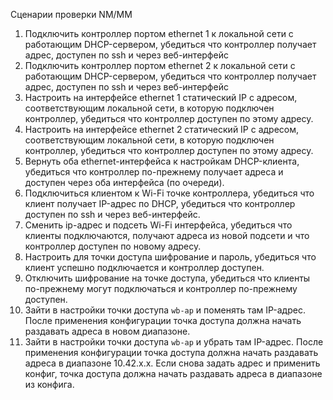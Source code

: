 Сценарии проверки NM/MM

1. Подключить контроллер портом ethernet 1 к локальной сети с работающим DHCP-сервером, убедиться что контроллер получает адрес, доступен по ssh и через веб-интерфейс
2. Подключить контроллер портом ethernet 2 к локальной сети с работающим DHCP-сервером, убедиться что контроллер получает адрес, доступен по ssh и через веб-интерфейс
3. Настроить на интерфейсе ethernet 1 статический IP с адресом, соответствующим локальной сети, в которую подключен контроллер, убедиться что контроллер доступен по этому адресу.
4. Настроить на интерфейсе ethernet 2 статический IP с адресом, соответствующим локальной сети, в которую подключен контроллер, убедиться что контроллер доступен по этому адресу.
5. Вернуть оба ethernet-интерфейса к настройкам DHCP-клиента, убедиться что контроллер по-прежнему получает адреса и доступен через оба интерфейса (по очереди).
6. Подключиться клиентом к Wi-Fi точке контроллера, убедиться что клиент получает IP-адрес по DHCP, убедиться что контроллер доступен по ssh и через веб-интерфейс.
7. Сменить ip-адрес и подсеть Wi-Fi интерфейса, убедиться что клиенты подключаются, получают адреса из новой подсети и что контроллер доступен по новому адресу.
8. Настроить для точки доступа шифрование и пароль, убедиться что клиент успешно подключается и контроллер доступен.
9. Отключить шифрование на точке доступа, убедиться что клиенты по-прежнему могут подключаться и контроллер по-прежнему доступен.
10. Зайти в настройки точки доступа `wb-ap` и поменять там IP-адрес. После применения конфигурации точка доступа должна начать раздавать адреса в новом диапазоне.
11. Зайти в настройки точки доступа `wb-ap` и убрать там IP-адрес. После применения конфигурации точка доступа должна начать раздавать адреса в диапазоне 10.42.х.х. Если снова задать адрес и применить конфиг, точка доступа должна начать раздавать адреса в диапазоне из конфига.